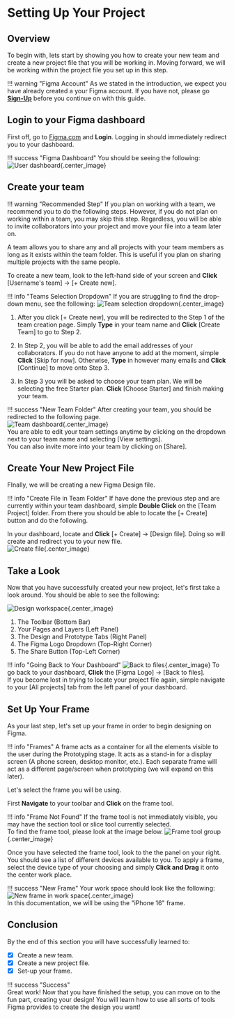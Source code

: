 # Setting Up Your Project

## Overview

To begin with, lets start by showing you how to create your new team and create a new project file that you will be working in. Moving forward, we will be working within the project file you set up in this step.

!!! warning "Figma Account"
    As we stated in the introduction, we expect you have already created a your Figma account. If you have not, please go [**Sign-Up**](https://www.figma.com/login?is_not_gen_0=true&resource_type=team#) before you continue on with this guide.


## Login to your Figma dashboard

First off, go to [Figma.com](https://www.figma.com/login?is_not_gen_0=true&resource_type=team#) and **Login**. Logging in should immediately redirect you to your dashboard.

!!! success "Figma Dashboard"
    You should be seeing the following:  
    ![User dashboard](./images/newdashboard.png "User dashboard"){.center_image}  

## Create your team

!!! warning "Recommended Step"
    If you plan on working with a team, we recommend you to do the following steps. However, if you do not plan on working within a team, you may skip this step. Regardless, you will be able to invite collaborators into your project and move your file into a team later on. 

A team allows you to share any and all projects with your team members as long as it exists within the team folder. This is useful if you plan on sharing multiple projects with the same people.

To create a new team, look to the left-hand side of your screen and **Click** [Username's team] → [+ Create new]. 

!!! info "Teams Selection Dropdown"
    If you are struggling to find the drop-down menu, see the following:
    ![Team selection dropdown](./images/newteam.png "Team selection dropdown"){.center_image}  

1. After you click [+ Create new], you will be redirected to the Step 1 of the team creation page. Simply **Type** in your team name and **Click** [Create Team] to go to Step 2.

2. In Step 2, you will be able to add the email addresses of your collaborators. If you do not have anyone to add at the moment, simple **Click** [Skip for now]. Otherwise, **Type** in however many emails and **Click** [Continue] to move onto Step 3.

3. In Step 3 you will be asked to choose your team plan. We will be selecting the free Starter plan. **Click** [Choose Starter] and finish making your team.


!!! success "New Team Folder"
    After creating your team, you should be redirected to the following page.  
    ![Team dashboard](./images/teamdashboard.png "Team dashboard"){.center_image}    
    You are able to edit your team settings anytime by clicking on the dropdown next to your team name and selecting [View settings].  
    You can also invite more into your team by clicking on [Share].


## Create Your New Project File

FInally, we will be creating a new Figma Design file.

!!! info "Create File in Team Folder"
    If have done the previous step and are currently within your team dashboard, simple **Double Click** on the [Team Project] folder. From there you should be able to locate the [+ Create] button and do the following.

In your dashboard, locate and **Click** [+ Create] → [Design file]. Doing so will create and redirect you to your new file.  
![Create file](./images/createfile.png "Create file"){.center_image}  


## Take a Look

Now that you have successfully created your new project, let's first take a look around. You should be able to see the following:  

![Design workspace](./images/designworkspace.png "Design workspace"){.center_image}  

1. The Toolbar (Bottom Bar)  
2. Your Pages and Layers (Left Panel)  
3. The Design and Prototype Tabs (Right Panel)  
4. The Figma Logo Dropdown (Top-Right Corner)  
5. The Share Button (Top-Left Corner)  

!!! info "Going Back to Your Dashboard"
    ![Back to files](./images/backtofiles.png "Back to files"){.center_image}
    To go back to your dashboard, **Click** the [Figma Logo] → [Back to files].  
    If you become lost in trying to locate your project file again, simple navigate to your [All projects] tab from the left panel of your dashboard.


## Set Up Your Frame

As your last step, let's set up your frame in order to begin designing on Figma.

!!! info "Frames"
    A frame acts as a container for all the elements visible to the user during the Prototyping stage. It acts as a stand-in for a display screen (A phone screen, desktop monitor, etc.). Each separate frame will act as a different page/screen when prototyping (we will expand on this later).

Let's select the frame you will be using.

First **Navigate** to your toolbar and **Click** on the frame tool.

!!! info "Frame Not Found"
    If the frame tool is not immediately visible, you may have the section tool or slice tool currently selected.  
    To find the frame tool, please look at the image below.
    ![Frame tool group](./images/frametool.png "Frame tool group"){.center_image}

Once you have selected the frame tool, look to the the panel on your right. You should see a list of different devices available to you. To apply a frame, select the device type of your choosing and simply **Click and Drag** it onto the center work place.

!!! success "New Frame"
    Your work space should look like the following:  
    ![New frame in work space](./images/newframe.png "New frame in work space"){.center_image}  
    In this documentation, we will be using the "iPhone 16" frame.


## Conclusion

By the end of this section you will have successfully learned to:  

* [x] Create a new team.  
* [x] Create a new project file.  
* [x] Set-up your frame.  

!!! success "Success"  
    Great work! Now that you have finished the setup, you can move on to the fun part, creating your design! You will learn how to use all sorts of tools Figma provides to create the design you want!  

